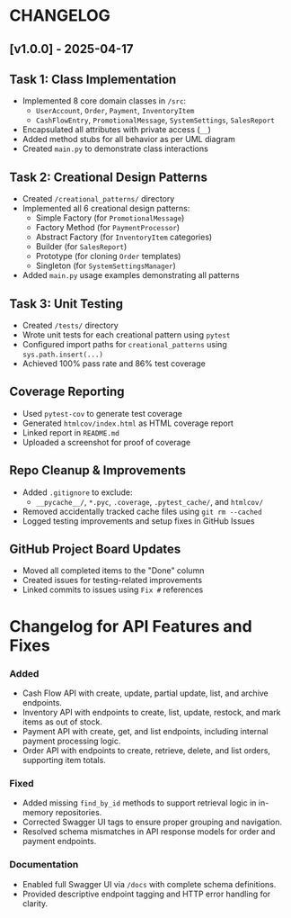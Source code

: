 # CHANGELOG

## [v1.0.0] - 2025-04-17

## Task 1: Class Implementation
- Implemented 8 core domain classes in `/src`:
  - `UserAccount`, `Order`, `Payment`, `InventoryItem`
  - `CashFlowEntry`, `PromotionalMessage`, `SystemSettings`, `SalesReport`
- Encapsulated all attributes with private access (`__`)
- Added method stubs for all behavior as per UML diagram
- Created `main.py` to demonstrate class interactions

## Task 2: Creational Design Patterns
- Created `/creational_patterns/` directory
- Implemented all 6 creational design patterns:
  - Simple Factory (for `PromotionalMessage`)
  - Factory Method (for `PaymentProcessor`)
  - Abstract Factory (for `InventoryItem` categories)
  - Builder (for `SalesReport`)
  - Prototype (for cloning `Order` templates)
  - Singleton (for `SystemSettingsManager`)
- Added `main.py` usage examples demonstrating all patterns

## Task 3: Unit Testing
- Created `/tests/` directory
- Wrote unit tests for each creational pattern using `pytest`
- Configured import paths for `creational_patterns` using `sys.path.insert(...)`
- Achieved 100% pass rate and 86% test coverage

## Coverage Reporting
- Used `pytest-cov` to generate test coverage
- Generated `htmlcov/index.html` as HTML coverage report
- Linked report in `README.md`
- Uploaded a screenshot for proof of coverage

## Repo Cleanup & Improvements
- Added `.gitignore` to exclude:
  - `__pycache__/`, `*.pyc`, `.coverage`, `.pytest_cache/`, and `htmlcov/`
- Removed accidentally tracked cache files using `git rm --cached`
- Logged testing improvements and setup fixes in GitHub Issues

## GitHub Project Board Updates
- Moved all completed items to the "Done" column
- Created issues for testing-related improvements
- Linked commits to issues using `Fix #` references

# Changelog for API Features and Fixes

### Added
- Cash Flow API with create, update, partial update, list, and archive endpoints.
- Inventory API with endpoints to create, list, update, restock, and mark items as out of stock.
- Payment API with create, get, and list endpoints, including internal payment processing logic.
- Order API with endpoints to create, retrieve, delete, and list orders, supporting item totals.

### Fixed
- Added missing `find_by_id` methods to support retrieval logic in in-memory repositories.
- Corrected Swagger UI tags to ensure proper grouping and navigation.
- Resolved schema mismatches in API response models for order and payment endpoints.

### Documentation
- Enabled full Swagger UI via `/docs` with complete schema definitions.
- Provided descriptive endpoint tagging and HTTP error handling for clarity.

